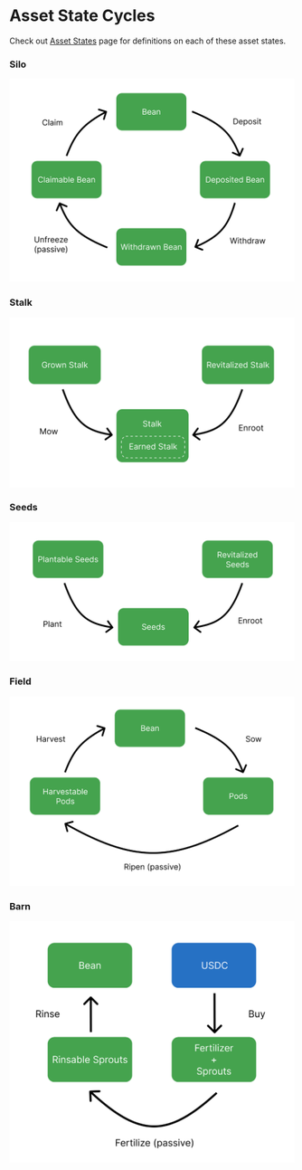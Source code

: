 # Asset State Cycles

Check out [Asset States](asset-states.md) page for definitions on each of these asset states.

### Silo

![](<../.gitbook/assets/silo (1).png>)

### Stalk

![](../.gitbook/assets/stalk3.png)

### Seeds

![](<../.gitbook/assets/seeds (1).png>)

### Field

![](<../.gitbook/assets/field (1).png>)

### Barn

![](<../.gitbook/assets/barn (1).png>)

